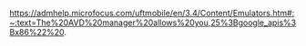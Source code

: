 https://admhelp.microfocus.com/uftmobile/en/3.4/Content/Emulators.htm#:~:text=The%20AVD%20manager%20allows%20you,25%3Bgoogle_apis%3Bx86%22%20.
